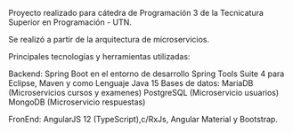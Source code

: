 Proyecto realizado para cátedra de Programación 3 de la Tecnicatura Superior en Programación - UTN.

Se realizó a partir de la arquitectura de microservicios.

Principales tecnologías y herramientas utilizadas:

Backend: Spring Boot en el entorno de desarrollo Spring Tools Suite 4 para Eclipse, Maven y como Lenguaje Java 15
Bases de datos: 
    MariaDB (Microservicios cursos y examenes)
    PostgreSQL (Microservicio usuarios)
    MongoDB (Microservicio respuestas)
    
FronEnd: AngularJS 12 (TypeScript),c/RxJs, Angular Material y Bootstrap. 
    
